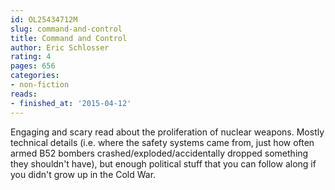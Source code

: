 ```yaml
---
id: OL25434712M
slug: command-and-control
title: Command and Control
author: Eric Schlosser
rating: 4
pages: 656
categories:
- non-fiction
reads:
- finished_at: '2015-04-12'
---
```

Engaging and scary read about the proliferation of nuclear weapons. Mostly technical details (i.e. where the safety systems came from, just how often armed B52 bombers crashed/exploded/accidentally dropped something they shouldn't have), but enough political stuff that you can follow along if you didn't grow up in the Cold War.
